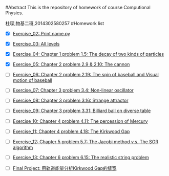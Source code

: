 #Abstract
This is the repository of homework of course Computional Physics.

杜琛,物基二班,2014302580257
#Homework list
- [x] [Exercise_02: Print name.py](https://github.com/Cvke/compuational_physics_N2014302580257/tree/master/Exercise_02-Print-name)
- [x] [Exercise_03: All levels](https://github.com/Cvke/compuational_physics_N2014302580257/tree/master/Exercise_03-All-levels)
- [x] [Exercise_04: Chapter 1 problem 1.5: The decay of two kinds of particles](https://github.com/Cvke/compuational_physics_N2014302580257/tree/master/Exercise_04-Chapter-1-problem-1.5-The-decay-of-two-kinds-of-particles)
- [x] [Exercise_05: Chapter 2 problem 2.9 & 2.10: The cannon](https://github.com/Cvke/compuational_physics_N2014302580257/tree/master/Exercise_05-Chapter-2-problem-2.9-2.10-The-cannon)
- [ ] [Exercise_06: Chapter 2 problem 2.19: The spin of baseball and Visual motion of baseball](https://github.com/Cvke/compuational_physics_N2014302580257/tree/master/Exercise_07-Chapter-2-problem-2.19-The-spin-of-baseball-and-Visual-motion-of-baseball)
- [ ] [Exercise_07: Chapter 3 problem 3.4: Non-linear oscillator](https://github.com/Cvke/compuational_physics_N2014302580257/tree/master/Exercise_08-Chapter-3-problem-3.4-Non-linear-oscillator)
- [ ] [Exercise_08: Chapter 3 problem 3.16: Strange attractor](https://github.com/Cvke/compuational_physics_N2014302580257/tree/master/Exercise_09-Chapter-3-problem-3.16-Strange-attractor)
- [ ] [Exercise_09: Chapter 3 problem 3.31: Billiard ball on diverse table](https://github.com/Cvke/compuational_physics_N2014302580257/tree/master/Exercise_10-Chapter-3-problem-3.31-Billiard-ball-on-diverse-table)
- [ ] [Exercise_10: Chapter 4 problem 4.11: The percession of Mercury](https://github.com/Cvke/compuational_physics_N2014302580257/tree/master/Exercise_11-Chapter-4-problem-4.11-The-percession-of-Mercury)
- [ ] [Exercise_11: Chapter 4 problem 4.18: The Kirkwood Gap](https://github.com/Cvke/compuational_physics_N2014302580257/tree/master/Exercise_12-Chapter-4-problem-4.18-The-Kirkwood-Gap)
- [ ] [Exercise_12: Chapter 5 problem 5.7: The Jacobi method v.s. The SOR algorithm](https://github.com/Cvke/compuational_physics_N2014302580257/tree/master/Exercise_13-Chapter-5-problem-5.7-The-Jacobi-method-v.s.-The-SOR-algorithm)
- [ ] [Exercise_13: Chapter 6 problem 6.15: The realistic string problem](https://github.com/Cvke/compuational_physics_N2014302580257/tree/master/Exercise_14-Chapter-6-problem-6.15-The-realistic-string-problem)
- [ ] [Final Project: 用轨道能量分析Kirkwood Gap的缝宽](https://github.com/Cvke/compuational_physics_N2014302580257/tree/master/Final-Project-Kirkwood-Gap)

